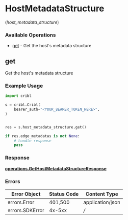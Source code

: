 # HostMetadataStructure
(*host_metadata_structure*)

### Available Operations

* [get](#get) - Get the host's metadata structure

## get

Get the host's metadata structure

### Example Usage

```python
import cribl

s = cribl.Cribl(
    bearer_auth="<YOUR_BEARER_TOKEN_HERE>",
)


res = s.host_metadata_structure.get()

if res.edge_metadatas is not None:
    # handle response
    pass
```


### Response

**[operations.GetHostMetadataStructureResponse](../../models/operations/gethostmetadatastructureresponse.md)**
### Errors

| Error Object     | Status Code      | Content Type     |
| ---------------- | ---------------- | ---------------- |
| errors.Error     | 401,500          | application/json |
| errors.SDKError  | 4x-5xx           | */*              |

